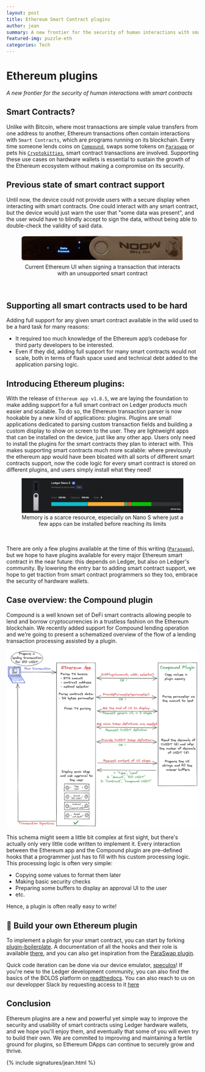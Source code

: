 ```yaml
---
layout: post
title: Ethereum Smart Contract plugins
author: jean
summary: A new frontier for the security of human interactions with smart contracts
featured-img: puzzle-eth
categories: Tech
---
```


# Ethereum plugins

_A new frontier for the security of human interactions with smart contracts_

## Smart Contracts?

Unlike with Bitcoin, where most transactions are simple value transfers from one address to another, Ethereum transactions often contain interactions with `Smart Contracts`, which are programs running on its blockchain. Every time someone lends coins on [`Compound`](https://compound.finance/), swaps some tokens on [`Paraswap`](https://paraswap.io/) or pets his [`Cryptokitties`](https://www.cryptokitties.co/), smart contract transactions are involved. Supporting these use cases on hardware wallets is essential to sustain the growth of the Ethereum ecosystem without making a compromise on its security.

## Previous state of smart contract support

Until now, the device could not provide users with a secure display when interacting with smart contracts. One could interact with any smart contract, but the device would just warn the user that "some data was present", and the user would have to blindly accept to sign the data, without being able to double-check the validity of said data.

<center>
<figure class="image">
  <img src="/assets/eth_plugins/data_present_nano_x.png" alt="Nano X showing 'Data Present' when signing unsupported smart contract">
  <figcaption>Current Ethereum UI when signing a transaction that interacts with an unsupported smart contract</figcaption>
  <br/><br/>
</figure>
</center>

## Supporting all smart contracts used to be hard

Adding full support for any given smart contract available in the wild used to be a hard task for many reasons:

- It required too much knowledge of the Ethereum app’s codebase for third party developers to be interested.
- Even if they did, adding full support for many smart contracts would not scale, both in terms of flash space used and technical debt added to the application parsing logic.

## Introducing Ethereum plugins:

With the release of `Ethereum app v1.8.5`, we are laying the foundation to make adding support for a full smart contract on Ledger products much easier and scalable.
To do so, the Ethereum transaction parser is now hookable by a new kind of applications: plugins.
Plugins are small applications dedicated to parsing custom transaction fields and building a custom display to show on screen to the user. They are lightweight apps that can be installed on the device, just like any other app. Users only need to install the plugins for the smart contracts they plan to interact with. This makes supporting smart contracts much more scalable: where previously the ethereum app would have been bloated with all sorts of different smart contracts support, now the code logic for every smart contract is stored on different plugins, and users simply install what they need!

<center>
<figure class="image">
  <img src="/assets/eth_plugins/manager_view_nano_s.png" alt="Ledger Live Manager view, where only little space remains available to install new apps on a Nano S">
  <figcaption>Memory is a scarce resource, especially on Nano S where just a few apps can be installed before reaching its limits</figcaption>
  <br/><br/>
</figure>
</center>

There are only a few plugins available at the time of this writing ([`Paraswap`](https://github.com/LedgerHQ/app-plugin-paraswap)), but we hope to have plugins available for every major Ethereum smart contract in the near future: this depends on Ledger, but also on Ledger's community. By lowering the entry bar to adding smart contract support, we hope to get traction from smart contract programmers so they too, embrace the security of hardware wallets.

## Case overview: the Compound plugin

Compound is a well known set of DeFi smart contracts allowing people to lend and borrow cryptocurrencies in a trustless fashion on the Ethereum blockchain. We recently added support for Compound lending operation and we’re going to present a schematized overview of the flow of a lending transaction processing assisted by a plugin.

![compound plugin interactions schema](../assets/eth_plugins/compound-plugin-interactions-schema.png "Overview of a lending transaction processng using a plugin")

This schema might seem a little bit complex at first sight, but there's actually only very little code written to implement it. Every interaction between the Ethereum app and the Compound plugin are pre-defined hooks that a programmer just has to fill with his custom processing logic. This processing logic is often very simple:

- Copying some values to format them later
- Making basic security checks
- Preparing some buffers to display an approval UI to the user
- etc.

Hence, a plugin is often really easy to write!

## 🦄 Build your own Ethereum plugin

To implement a plugin for your smart contract, you can start by forking [plugin-boilerplate](https://github.com/app-plugin-boilerplate). A documentation of all the hooks and their role is available [there](https://github.com/LedgerHQ/app-ethereum/blob/master/doc/ethapp_plugins.asc), and you can also get inspiration from the [ParaSwap plugin](https://github.com/LedgerHQ/app-plugin-paraswap).

Quick code iteration can be done via our device emulator, [speculos](https://blog.ledger.com/speculos/)!
If you're new to the Ledger development community, you can also find the basics of the BOLOS platform on [readthedocs](https://developers.ledger.com/). You can also reach to us on our developper Slack by requesting access to it [here](https://support.ledger.com/hc/en-us/requests/new)

## Conclusion

Ethereum plugins are a new and powerful yet simple way to improve the security and usability of smart contracts using Ledger hardware wallets, and we hope you'll enjoy them, and eventually that some of you will even try to build their own.
We are commited to improving and maintaining a fertile ground for plugins, so Ethereum DApps can continue to securely grow and thrive.

{% include signatures/jean.html %}
